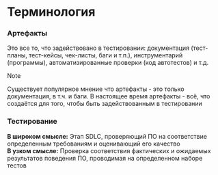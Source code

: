 # Терминология

### Артефакты
Это все то, что задействовано в тестировании: документация (тест-планы, тест-кейсы, чек-листы, баги и т.п.), инструментарий (программы), автоматизированные проверки (код автотестов) и т.д.
> [!NOTE]
> Существует популярное мнение что артефакты - это только документация, в т.ч. и баги. В настоящее время артефакты - всё, что создаётся для того, чтобы быть задействованным в тестировании

### Тестирование
**В широком смысле:** Этап SDLC, проверяющий ПО на соответствие определенным требованиям и оценивающий его качество\
**В узком смысле:** Проверка соответствия фактических и ожидаемых результатов поведения ПО, проводимая на определенном наборе тестов